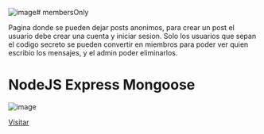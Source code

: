![image](https://github.com/LaVieja1/membersOnly/assets/65514301/abd7a0bb-2fef-4d31-9e71-f7196457baba)# membersOnly

Pagina donde se pueden dejar posts anonimos, para crear un post el usuario debe crear una cuenta y iniciar sesion. Solo los usuarios que sepan el codigo secreto se pueden convertir en miembros para poder ver quien escribio los mensajes, y el admin poder eliminarlos.

# NodeJS Express Mongoose

![image](https://github.com/LaVieja1/membersOnly/assets/65514301/c041f867-7254-46e0-9a1b-65655ea51af0)

[Visitar](https://membersonly-rp29.onrender.com/)
